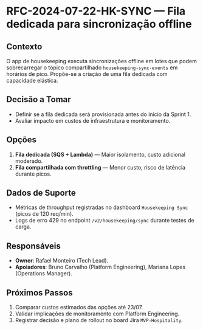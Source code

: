 # RFC-2024-07-22-HK-SYNC — Fila dedicada para sincronização offline

## Contexto
O app de housekeeping executa sincronizações offline em lotes que podem sobrecarregar o tópico compartilhado `housekeeping-sync-events` em horários de pico. Propõe-se a criação de uma fila dedicada com capacidade elástica.

## Decisão a Tomar
- Definir se a fila dedicada será provisionada antes do início da Sprint 1.
- Avaliar impacto em custos de infraestrutura e monitoramento.

## Opções
1. **Fila dedicada (SQS + Lambda)** — Maior isolamento, custo adicional moderado.
2. **Fila compartilhada com throttling** — Menor custo, risco de latência durante picos.

## Dados de Suporte
- Métricas de throughput registradas no dashboard `Housekeeping Sync` (picos de 120 req/min).
- Logs de erro 429 no endpoint `/v2/housekeeping/sync` durante testes de carga.

## Responsáveis
- **Owner**: Rafael Monteiro (Tech Lead).
- **Apoiadores**: Bruno Carvalho (Platform Engineering), Mariana Lopes (Operations Manager).

## Próximos Passos
1. Comparar custos estimados das opções até 23/07.
2. Validar implicações de monitoramento com Platform Engineering.
3. Registrar decisão e plano de rollout no board Jira `MVP-Hospitality`.

